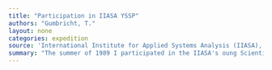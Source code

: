 ```yaml
---
title: "Participation in IIASA YSSP"
authors: "Gumbricht, T."
layout: none
categories: expedition
source: 'International Institute for Applied Systems Analysis (IIASA), Young Scientists´ Summer Program (YSSP)'
summary: "The summer of 1989 I participated in the IIASA's oung Scientists´ Summer Program (YSSP). My assignment was to write a summary on the relation between ocean biota and climate change. The summary was published two years later by my home department at the Royal Institute of Technology ["The role of ocean biota in the CO2 drama"](../report/report-ocean-co2/)."
---
```

